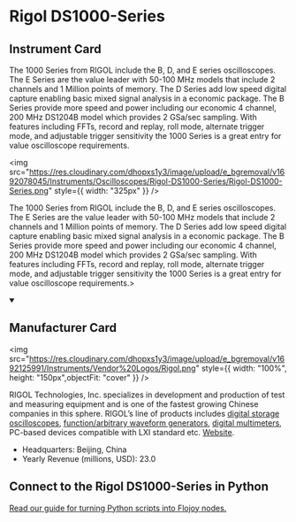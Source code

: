 
# Rigol DS1000-Series

## Instrument Card

<div className="flex">

<div>

The 1000 Series from RIGOL include the B, D, and E series oscilloscopes. The E Series are the value leader with 50-100 MHz models that include 2 channels and 1 Million points of memory. The D Series add low speed digital capture enabling basic mixed signal analysis in a economic package. The B Series provide more speed and power including our economic 4 channel, 200 MHz DS1204B model which provides 2 GSa/sec sampling. With features including FFTs, record and replay, roll mode, alternate trigger mode, and adjustable trigger sensitivity the 1000 Series is a great entry for value oscilloscope requirements.

</div>

<img src="https://res.cloudinary.com/dhopxs1y3/image/upload/e_bgremoval/v1692078045/Instruments/Oscilloscopes/Rigol-DS1000-Series/Rigol-DS1000-Series.png" style={{ width: "325px" }} />

</div>

The 1000 Series from RIGOL include the B, D, and E series oscilloscopes. The E Series are the value leader with 50-100 MHz models that include 2 channels and 1 Million points of memory. The D Series add low speed digital capture enabling basic mixed signal analysis in a economic package. The B Series provide more speed and power including our economic 4 channel, 200 MHz DS1204B model which provides 2 GSa/sec sampling. With features including FFTs, record and replay, roll mode, alternate trigger mode, and adjustable trigger sensitivity the 1000 Series is a great entry for value oscilloscope requirements.>

<details open>
<summary><h2>Manufacturer Card</h2></summary>

<img src="https://res.cloudinary.com/dhopxs1y3/image/upload/e_bgremoval/v1692125991/Instruments/Vendor%20Logos/Rigol.png" style={{ width: "100%", height: "150px",objectFit: "cover" }} />

RIGOL Technologies, Inc. specializes in development and production of test and measuring equipment and is one of the fastest growing Chinese companies in this sphere.
RIGOL’s line of products includes [digital storage oscilloscopes](https://www.tmatlantic.com/e-store/index.php?SECTION_ID=227), [function/arbitrary waveform generators](https://www.tmatlantic.com/e-store/index.php?SECTION_ID=230), [digital multimeters](https://www.tmatlantic.com/e-store/index.php?SECTION_ID=233), PC-based devices compatible with LXI standard etc. <a href="https://www.rigol.com/">Website</a>.

<ul>
  <li>Headquarters: Beijing, China</li>
  <li>Yearly Revenue (millions, USD): 23.0</li>
</ul>
</details>

## Connect to the Rigol DS1000-Series in Python

[Read our guide for turning Python scripts into Flojoy nodes.](https://docs.flojoy.ai/custom-nodes/creating-custom-node/)


